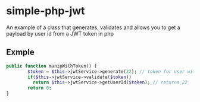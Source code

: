 # simple-php-jwt
An example of a class that generates, validates and allows you to get a payload by user id from a JWT token in php

## Exmple

```php
public function manipWithToken() {
        $token = $this->jwtService->generate(22); // token for user with id 22
        if($this->jwtService->validate($token))
          return $this->jwtService->getUserId($token); // returns 22
        return 0;
}
```
